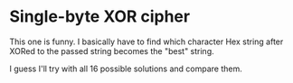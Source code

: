 # Single-byte XOR cipher

This one is funny. I basically have to find which character Hex string after XORed to the passed string becomes the "best" string.

I guess I'll try with all 16 possible solutions and compare them.
